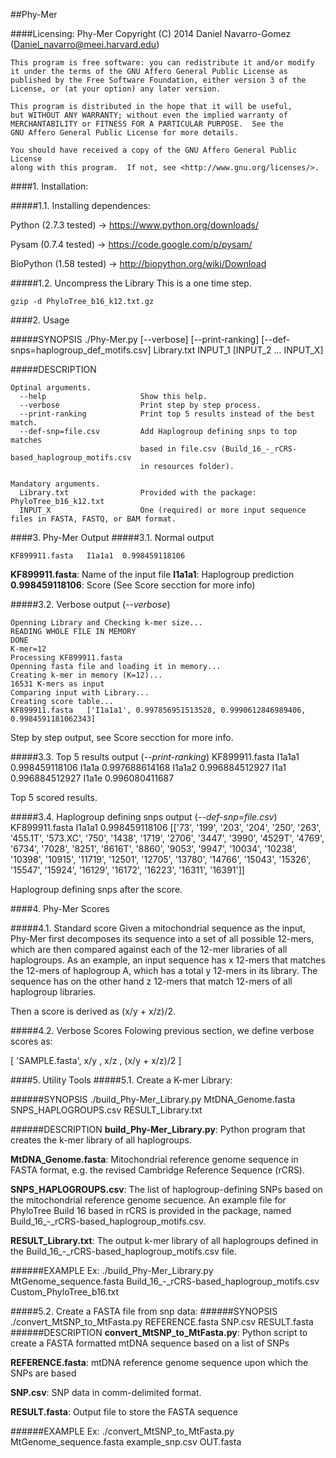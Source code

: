 ##Phy-Mer

####Licensing:
    Phy-Mer
    Copyright (C) 2014  Daniel Navarro-Gomez (Daniel_navarro@meei.harvard.edu)

    This program is free software: you can redistribute it and/or modify
    it under the terms of the GNU Affero General Public License as
    published by the Free Software Foundation, either version 3 of the
    License, or (at your option) any later version.

    This program is distributed in the hope that it will be useful,
    but WITHOUT ANY WARRANTY; without even the implied warranty of
    MERCHANTABILITY or FITNESS FOR A PARTICULAR PURPOSE.  See the
    GNU Affero General Public License for more details.

    You should have received a copy of the GNU Affero General Public License
    along with this program.  If not, see <http://www.gnu.org/licenses/>.

####1. Installation: 

#####1.1. Installing dependences:

Python (2.7.3 tested) -> https://www.python.org/downloads/

Pysam (0.7.4 tested) -> https://code.google.com/p/pysam/ 

BioPython (1.58 tested) -> http://biopython.org/wiki/Download

#####1.2. Uncompress the Library
This is a one time step.
	
	gzip -d PhyloTree_b16_k12.txt.gz

####2. Usage

#####SYNOPSIS
	./Phy-Mer.py [--verbose] [--print-ranking] [--def-snps=haplogroup_def_motifs.csv] Library.txt INPUT_1 [INPUT_2 ... INPUT_X]

#####DESCRIPTION
	
	Optinal arguments.
	  --help                     Show this help.
	  --verbose                  Print step by step process.
	  --print-ranking            Print top 5 results instead of the best match.
	  --def-snp=file.csv         Add Haplogroup defining snps to top matches
	                             based in file.csv (Build_16_-_rCRS-based_haplogroup_motifs.csv
	                             in resources folder).

	Mandatory arguments.
	  Library.txt                Provided with the package: PhyloTree_b16_k12.txt
	  INPUT_X                    One (required) or more input sequence files in FASTA, FASTQ, or BAM format.

####3. Phy-Mer Output
#####3.1. Normal output

	KF899911.fasta   I1a1a1  0.998459118106
 
**KF899911.fasta**:              Name of the input file
**I1a1a1**:                      Haplogroup prediction
**0.998459118106**:              Score (See Score secction for more info)

#####3.2. Verbose output (*--verbose*)

	Openning Library and Checking k-mer size...
	READING WHOLE FILE IN MEMORY
	DONE
	K-mer=12
	Processing KF899911.fasta
	Openning fasta file and loading it in memory...
	Creating k-mer in memory (K=12)...
	16531 K-mers as input
	Comparing input with Library...
	Creating score table...
	KF899911.fasta   ['I1a1a1', 0.997856951513528, 0.9990612846989406, 0.9984591181062343]

Step by step output, see Score secction for more info.

#####3.3. Top 5 results output (*--print-ranking*)
	KF899911.fasta
	I1a1a1  0.998459118106
	I1a1a   0.997688614168
	I1a1a2  0.996884512927
	I1a1    0.996884512927
	I1a1e   0.996080411687

Top 5 scored results.

#####3.4. Haplogroup defining snps output (*--def-snp=file.csv*)
	KF899911.fasta   I1a1a1  0.998459118106  [['73', '199', '203', '204', '250', '263', '455.1T', '573.XC', '750', '1438', '1719', '2706', '3447', '3990', '4529T', '4769', '6734', '7028', '8251', '8616T', '8860', '9053', '9947', '10034', '10238', '10398', '10915', '11719', '12501', '12705', '13780', '14766', '15043', '15326', '15547', '15924', '16129', '16172', '16223', '16311', '16391']]

Haplogroup defining snps after the score.

####4. Phy-Mer Scores

#####4.1. Standard score
Given a mitochondrial sequence as the input, Phy-Mer first decomposes its sequence into a set of all possible 12-mers, which are then compared against each of the 12-mer libraries of all haplogroups. As an example, an input sequence has x 12-mers that matches the 12-mers of haplogroup A, which has a total y 12-mers in its library. The sequence has on the other hand z 12-mers that match 12-mers of all haplogroup libraries. 

Then a score is derived as (x/y + x/z)/2.

#####4.2. Verbose Scores
Folowing previous section, we define verbose scores as:

[ 'SAMPLE.fasta', x/y , x/z , (x/y + x/z)/2 ]

####5. Utility Tools
#####5.1. Create a K-mer Library:

######SYNOPSIS
	./build_Phy-Mer_Library.py MtDNA_Genome.fasta SNPS_HAPLOGROUPS.csv RESULT_Library.txt

######DESCRIPTION
**build_Phy-Mer_Library.py**: Python program that creates the k-mer library of all haplogroups.

**MtDNA_Genome.fasta**: Mitochondrial reference genome sequence in FASTA format, e.g. the revised Cambridge Reference Sequence (rCRS).

**SNPS_HAPLOGROUPS.csv**: The list of haplogroup-defining SNPs based on the mitochondrial reference genome secuence. An example file for PhyloTree Build 16 based in rCRS is provided in the package, named Build_16_-_rCRS-based_haplogroup_motifs.csv.

**RESULT_Library.txt**: The output k-mer library of all haplogroups defined in the Build_16_-_rCRS-based_haplogroup_motifs.csv file.

######EXAMPLE
	Ex: ./build_Phy-Mer_Library.py MtGenome_sequence.fasta Build_16_-_rCRS-based_haplogroup_motifs.csv Custom_PhyloTree_b16.txt

#####5.2. Create a FASTA file from snp data:
######SYNOPSIS
	./convert_MtSNP_to_MtFasta.py REFERENCE.fasta SNP.csv RESULT.fasta
######DESCRIPTION
**convert_MtSNP_to_MtFasta.py**: Python script to create a FASTA formatted mtDNA sequence based on a list of SNPs

**REFERENCE.fasta**: mtDNA reference genome sequence upon which the SNPs are based

**SNP.csv**: SNP data in comm-delimited format.

**RESULT.fasta**: Output file to store the FASTA sequence


######EXAMPLE
	Ex: ./convert_MtSNP_to_MtFasta.py MtGenome_sequence.fasta example_snp.csv OUT.fasta



